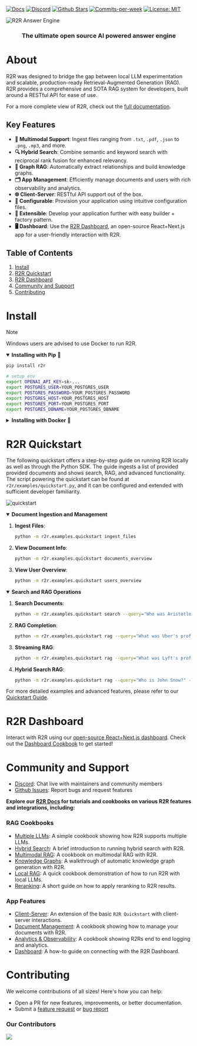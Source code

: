 <p align="left">
  <a href="https://r2r-docs.sciphi.ai"><img src="https://img.shields.io/badge/docs.sciphi.ai-3F16E4" alt="Docs"></a>
  <a href="https://discord.gg/p6KqD2kjtB"><img src="https://img.shields.io/discord/1120774652915105934?style=social&logo=discord" alt="Discord"></a>
  <a href="https://github.com/SciPhi-AI"><img src="https://img.shields.io/github/stars/SciPhi-AI/R2R" alt="Github Stars"></a>
  <a href="https://github.com/SciPhi-AI/R2R/pulse"><img src="https://img.shields.io/github/commit-activity/w/SciPhi-AI/R2R" alt="Commits-per-week"></a>
  <a href="https://opensource.org/licenses/MIT"><img src="https://img.shields.io/badge/License-MIT-purple.svg" alt="License: MIT"></a>
</p>

<img src="./docs/pages/r2r.png" alt="R2R Answer Engine">
<h3 align="center">
The ultimate open source AI powered answer engine
</h3>

# About
R2R was designed to bridge the gap between local LLM experimentation and scalable, production-ready Retrieval-Augmented Generation (RAG). R2R provides a comprehensive and SOTA RAG system for developers, built around a RESTful API for ease of use.

For a more complete view of R2R, check out the [full documentation](https://r2r-docs.sciphi.ai/).

## Key Features
- **📁 Multimodal Support**: Ingest files ranging from `.txt`, `.pdf`, `.json` to `.png`, `.mp3`, and more.
- **🔍 Hybrid Search**: Combine semantic and keyword search with reciprocal rank fusion for enhanced relevancy.
- **🔗 Graph RAG**: Automatically extract relationships and build knowledge graphs.
- **🗂️ App Management**: Efficiently manage documents and users with rich observability and analytics.
- **🌐 Client-Server**: RESTful API support out of the box.
- **🧩 Configurable**: Provision your application using intuitive configuration files.
- **🔌 Extensible**: Develop your application further with easy builder + factory pattern.
- **🖥️ Dashboard**: Use the [R2R Dashboard](https://github.com/SciPhi-AI/R2R-Dashboard), an open-source React+Next.js app for a user-friendly interaction with R2R.

## Table of Contents
1. [Install](#install)
2. [R2R Quickstart](#r2r-quickstart)
3. [R2R Dashboard](#r2r-dashboard)
4. [Community and Support](#community-and-support)
5. [Contributing](#contributing)

# Install

> [!NOTE]
> Windows users are advised to use Docker to run R2R.

<details open>
<summary><b>Installing with Pip</b>&nbsp;🐍 </summary>

```bash
pip install r2r

# setup env
export OPENAI_API_KEY=sk-...
export POSTGRES_USER=YOUR_POSTGRES_USER
export POSTGRES_PASSWORD=YOUR_POSTGRES_PASSWORD
export POSTGRES_HOST=YOUR_POSTGRES_HOST
export POSTGRES_PORT=YOUR_POSTGRES_PORT
export POSTGRES_DBNAME=YOUR_POSTGRES_DBNAME
```
<details>
<summary><b>Installing with Docker</b>&nbsp;🐳</summary>

Note: The R2R client must still be installed, even when running with Docker. Download the Python client with `pip install r2r`.

To run R2R using Docker:

```bash
# Setting up the environment. The right side is where you should put the value of your variable.
export OPENAI_API_KEY=sk-...
export POSTGRES_USER=YOUR_POSTGRES_USER
export POSTGRES_PASSWORD=YOUR_POSTGRES_PASSWORD
export POSTGRES_HOST=YOUR_POSTGRES_HOST
export POSTGRES_PORT=YOUR_POSTGRES_PORT
export POSTGRES_DBNAME=YOUR_POSTGRES_DBNAME

# Optional on first pull. Advised when fetching the latest updates.
docker pull emrgntcmplxty/r2r:latest

# Runs the image. If you set up the environment you don't need to modify anything.
# Otherwise, add your values on the right side of the -e commands.
# For Windows, remove the "\" from your command.
docker run -d \
   --name r2r \
   -p 8000:8000 \
   -e POSTGRES_USER=$POSTGRES_USER \
   -e POSTGRES_PASSWORD=$POSTGRES_PASSWORD \
   -e POSTGRES_HOST=$POSTGRES_HOST \
   -e POSTGRES_PORT=$POSTGRES_PORT \
   -e POSTGRES_DBNAME=$POSTGRES_DBNAME \
   -e OPENAI_API_KEY=$OPENAI_API_KEY \
   emrgntcmplxty/r2r:latest
```

**Important:** The Docker image of r2r operates in server and client mode, with the server being the Docker container and the client being your PC. This means you need to append `--client_server_mode` to all your queries.

Additionally, your PC (acting as the client) needs to have Python, Pip, and the dependencies listed in the r2r folder of the repository. Therefore, you need to have the repository cloned on your computer and run `pip install r2r` in the root folder of the cloned repository.

You have the option to run the client inside the terminal of the Docker container (to have everything in one place), but the use of `pip install r2r` and `--client_server_mode` is necessary.

For local LLMs:

```bash
docker run -d \
   --name r2r \
   --add-host=host.docker.internal:host-gateway \
   -p 8000:8000 \
   -e POSTGRES_USER=$POSTGRES_USER \
   -e POSTGRES_PASSWORD=$POSTGRES_PASSWORD \
   -e POSTGRES_HOST=$POSTGRES_HOST \
   -e POSTGRES_PORT=$POSTGRES_PORT \
   -e POSTGRES_DBNAME=$POSTGRES_DBNAME \
   -e OLLAMA_API_BASE=http://host.docker.internal:11434 \
   -e CONFIG_OPTION=local_ollama \
  emrgntcmplxty/r2r:latest
```
</details>

# R2R Quickstart
The following quickstart offers a step-by-step guide on running R2R locally as well as through the Python SDK. The guide ingests a list of provided provided documents and shows search, RAG, and advanced functionality. The script powering the quickstart can be found at `r2r/examples/quickstart.py`, and it can be configured and extended with sufficient developer familiarity.

![quickstart](https://github.com/SciPhi-AI/R2R/blob/main/assets/quickstart.gif)

<details open>
<summary><b>Document Ingestion and Management</b></summary>

1. **Ingest Files**:
   ```bash
   python -m r2r.examples.quickstart ingest_files
   ```

2. **View Document Info**:
   ```bash
   python -m r2r.examples.quickstart documents_overview
   ```

3. **View User Overview**:
   ```bash
   python -m r2r.examples.quickstart users_overview
   ```
</details>

<details open>
<summary><b>Search and RAG Operations</b></summary>

1. **Search Documents**:
   ```bash
   python -m r2r.examples.quickstart search --query="Who was Aristotle?"
   ```

2. **RAG Completion**:
   ```bash
   python -m r2r.examples.quickstart rag --query="What was Uber's profit in 2020?"
   ```

3. **Streaming RAG**:
   ```bash
   python -m r2r.examples.quickstart rag --query="What was Lyft's profit in 2020?" --streaming=true
   ```

4. **Hybrid Search RAG**:
   ```bash
   python -m r2r.examples.quickstart rag --query="Who is John Snow?" --do_hybrid_search
   ```
</details>

For more detailed examples and advanced features, please refer to our [Quickstart Guide](https://r2r-docs.sciphi.ai/quickstart).

# R2R Dashboard

Interact with R2R using our [open-source React+Next.js dashboard](https://github.com/SciPhi-AI/R2R-Dashboard). Check out the [Dashboard Cookbook](https://r2r-docs.sciphi.ai/cookbooks/dashboard) to get started!

# Community and Support

- [Discord](https://discord.gg/p6KqD2kjtB): Chat live with maintainers and community members
- [Github Issues](https://github.com/SciPhi-AI/R2R/issues): Report bugs and request features

**Explore our [R2R Docs](https://r2r-docs.sciphi.ai/) for tutorials and cookbooks on various R2R features and integrations, including:**

### RAG Cookbooks
- [Multiple LLMs](https://r2r-docs.sciphi.ai/cookbooks/multiple-llms): A simple cookbook showing how R2R supports multiple LLMs.
- [Hybrid Search](https://r2r-docs.sciphi.ai/cookbooks/hybrid-search): A brief introduction to running hybrid search with R2R.
- [Multimodal RAG](https://r2r-docs.sciphi.ai/cookbooks/multimodal): A cookbook on multimodal RAG with R2R.
- [Knowledge Graphs](https://r2r-docs.sciphi.ai/cookbooks/knowledge-graph): A walkthrough of automatic knowledge graph generation with R2R.
- [Local RAG](https://r2r-docs.sciphi.ai/cookbooks/local-rag): A quick cookbook demonstration of how to run R2R with local LLMs.
- [Reranking](https://r2r-docs.sciphi.ai/cookbooks/rerank-search): A short guide on how to apply reranking to R2R results.

### App Features
- [Client-Server](https://r2r-docs.sciphi.ai/cookbooks/client-server): An extension of the basic `R2R Quickstart` with client-server interactions.
- [Document Management](https://r2r-docs.sciphi.ai/cookbooks/document-management): A cookbook showing how to manage your documents with R2R.
- [Analytics & Observability](https://r2r-docs.sciphi.ai/cookbooks/observablity): A cookbook showing R2Rs end to end logging and analytics.
- [Dashboard](https://r2r-docs.sciphi.ai/cookbooks/dashboard): A how-to guide on connecting with the R2R Dashboard.

# Contributing

We welcome contributions of all sizes! Here's how you can help:

- Open a PR for new features, improvements, or better documentation.
- Submit a [feature request](https://github.com/SciPhi-AI/R2R/issues/new?assignees=&labels=&projects=&template=feature_request.md&title=) or [bug report](https://github.com/SciPhi-AI/R2R/issues/new?assignees=&labels=&projects=&template=bug_report.md&title=)

### Our Contributors
<a href="https://github.com/SciPhi-AI/R2R/graphs/contributors">
  <img src="https://contrib.rocks/image?repo=SciPhi-AI/R2R" />
</a>
